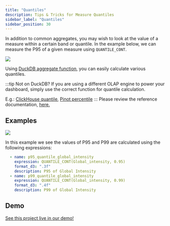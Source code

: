 ```yaml
---
title: "Quantiles"
description: Tips & Tricks for Measure Quantiles
sidebar_label: "Quantiles"
sidebar_position: 30
---
```


In addition to common aggregates, you may wish to look at the value of a measure within a certain band or quantile. In the example below, we can measure the P95 of a given measure using `QUANTILE_CONT`.

<img src = '/img/build/metrics-view/examples/percentile-visual.png' class='rounded-gif' />
<br />


Using [DuckDB aggregate function](https://duckdb.org/docs/stable/sql/functions/aggregates.html#quantile_contx-pos), you can easily calculate various quantiles.

:::tip Not on DuckDB?
If you are using a different OLAP engine to power your dashboard, simply use the correct function for quantile calculation. 

E.g.: [ClickHouse quantile](https://clickhouse.com/docs/sql-reference/aggregate-functions/reference/quantile), [Pinot percentile](https://docs.pinot.apache.org/configuration-reference/functions/percentile)
:::
Please review the reference documentation, [here.](/reference/project-files/metrics-views)

## Examples

<img src = '/img/build/metrics-view/examples/percentile-example.png' class='rounded-gif' />
<br />

In this example we see the values of P95 and P99 are calculated using the following expressions:

```yaml
  - name: p95_quantile_global_intensity
    expression: QUANTILE_CONT(Global_intensity, 0.95)
    format_d3: ".3f"
    description: P95 of Global Intensity
  - name: p99_quantile_global_intensity
    expression: QUANTILE_CONT(Global_intensity, 0.99)
    format_d3: ".4f"
    description: P99 of Global Intensity
```

## Demo
[See this project live in our demo!](https://ui.rilldata.com/demo/rill-kaggle-elec-consumption/explore/household_power_consumption_metrics_explore)